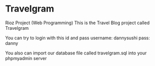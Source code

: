 # Travelgram
Rioz Project (Web Programming)
This is the Travel Blog project called Travelgram

You can try to login with this id and pass
username: dannysushi
pass: danny

You also can import our database file called travelgram.sql into your phpmyadmin server
